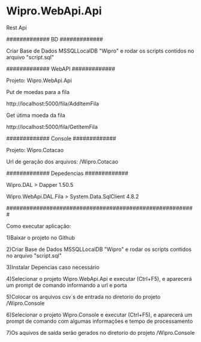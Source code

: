 # Wipro.WebApi.Api
Rest Api

############# BD #############

Criar Base de Dados MSSQLLocalDB "Wipro" e rodar os scripts contidos no arquivo "script.sql"


############# WebAPI #############

Projeto: Wipro.WebApi.Api

Put de moedas para a fila

http://localhost:5000/fila/AddItemFila

Get útima moeda da fila

http://localhost:5000/fila/GetItemFila


############# Console #############

Projeto: Wipro.Cotacao

Url de geração dos arquivos: /Wipro.Cotacao

############# Depedencias #############

Wipro.DAL > Dapper 1.50.5

Wipro.WebApi.DAL.Fila > System.Data.SqlClient 4.8.2

#########################################################

Como executar aplicação:

1)Baixar o projeto no Github

2)Criar Base de Dados MSSQLLocalDB "Wipro" e rodar os scripts contidos no arquivo "script.sql"

3)Instalar Depencias caso necessário

4)Selecionar o projeto Wipro.WebApi.Api e executar (Ctrl+F5), e aparecerá um prompt de comando informando a url e porta

5)Colocar os arquivos csv´s de entrada no diretorio do projeto /Wipro.Console

6)Selecionar o projeto Wipro.Console e executar (Ctrl+F5), e aparecerá um prompt de comando com algumas informações e tempo de processamento

7)Os aquivos de saida serão gerados no diretorio do projeto /Wipro.Console
